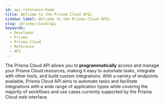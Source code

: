 ```yaml
---
id: api-reference-home
title: Welcome to the Prisma Cloud APIs
sidebar_label: Welcome to the Prisma Cloud APIs
slug: /prisma-cloud/api
keywords:
  - Developer
  - Prisma
  - Prisma Cloud
  - Reference
  - API
---
```


The Prisma Cloud API allows you to **programmatically** access and manage your Prisma Cloud resources, making it easy to automate tasks, integrate with other tools, and build custom integrations. With a variety of endpoints available, Prisma Cloud API aims to automate tasks and facilitate integrations with a wide range of application types while covering the majority of workflows and use cases currently supported by the Prisma Cloud web interface.
